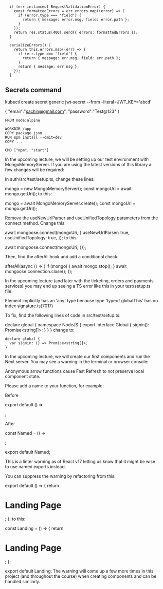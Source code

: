 ```


  if (err instanceof RequestValidationError) {
    const formattedErrors = err.errors.map((error) => {
      if (error.type === 'field') {
        return { message: error.msg, field: error.path };
      }
    });
    return res.status(400).send({ errors: formattedErrors });
  }

```

```
  serializeErrors() {
    return this.errors.map((err) => {
      if (err.type === 'field') {
        return { message: err.msg, field: err.path };
      }
      return { message: err.msg };
    });
  }
```

## Secrets command

kubectl create secret generic jwt-secret --from -literal=JWT_KEY='abcd'

{
"email":"sachin@gmail.com",
"password":"Test@123"
}

```
FROM node:alpine

WORKDIR /app
COPY package.json .
RUN npm install --omit=dev
COPY . .

CMD ["npm", "start"]
```


In the upcoming lecture, we will be setting up our test environment with MongoMemoryServer. If you are using the latest versions of this library a few changes will be required:

In auth/src/test/setup.ts, change these lines:

  mongo = new MongoMemoryServer();
  const mongoUri = await mongo.getUri();
to this:

  mongo = await MongoMemoryServer.create();
  const mongoUri = mongo.getUri();


Remove the useNewUrlParser and useUnifiedTopology parameters from the connect method. Change this:

  await mongoose.connect(mongoUri, {
    useNewUrlParser: true,
    useUnifiedTopology: true,
  });
to this:

  await mongoose.connect(mongoUri, {});


Then, find the afterAll hook and add a conditional check:

afterAll(async () => {
  if (mongo) {
    await mongo.stop();
  }
  await mongoose.connection.close();
});


In the upcoming lecture (and later with the ticketing, orders and payments services) you may end up seeing a TS error like this in your test/setup.ts file:

Element implicitly has an 'any' type because type 'typeof globalThis' has no index signature.ts(7017)

To fix, find the following lines of code in src/test/setup.ts:

declare global {
  namespace NodeJS {
    export interface Global {
      signin(): Promise<string[]>;
    }
  }
}
change to:

    declare global {
      var signin: () => Promise<string[]>;
    }



In the upcoming lecture, we will create our first components and run the Next server. You may see a warning in the terminal or browser console:

Anonymous arrow functions cause Fast Refresh to not preserve local component state.

Please add a name to your function, for example:

Before

export default () => <div />;

After

const Named = () => <div />;

export default Named;

This is a linter warning as of React v17 letting us know that it might be wise to use named exports instead.

You can suppress the warning by refactoring from this:

export default () => {
  return <h1>Landing Page</h1>;
};
to this:

const Landing = () => {
  return <h1>Landing Page</h1>;
};
 
export default Landing;
The warning will come up a few more times in this project (and throughout the course) when creating components and can be handled similarly.